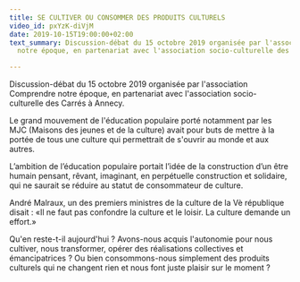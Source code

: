 ```yaml
---
title: SE CULTIVER OU CONSOMMER DES PRODUITS CULTURELS
video_id: pxYzK-diVjM
date: 2019-10-15T19:00:00+02:00
text_summary: Discussion-débat du 15 octobre 2019 organisée par l'association Comprendre
  notre époque, en partenariat avec l'association socio-culturelle des Carrés à Annecy.

---
```

Discussion-débat du 15 octobre 2019 organisée par l'association Comprendre notre époque, en partenariat avec l'association socio-culturelle des Carrés à Annecy. 

Le grand mouvement de l'éducation populaire porté notamment par les MJC (Maisons des jeunes et de la culture) avait pour buts de mettre à la portée de tous une culture qui permettrait de s'ouvrir au monde et aux autres. 

L’ambition de l’éducation populaire portait l’idée de la construction d’un être humain pensant, rêvant, imaginant, en perpétuelle construction et solidaire, qui ne saurait se réduire au statut de consommateur de culture. 

André Malraux, un des premiers ministres de la culture de la Vè république disait : «Il ne faut pas confondre la culture et le loisir. La culture demande un effort.» 

Qu'en reste-t-il aujourd'hui ? Avons-nous acquis l'autonomie pour nous cultiver, nous transformer, opérer des réalisations collectives et émancipatrices ? Ou bien consommons-nous simplement des produits culturels qui ne changent rien et nous font juste plaisir sur le moment ?